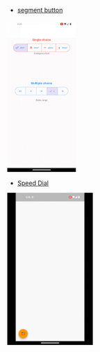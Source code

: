 



- [ segment button ](https://github.com/AhmedTahaMohamedeen/Flutter_packages/tree/main/segment_button) 
 <img src="segment_button/assets/segmentButton.gif" height="350em" />
 
- [ Speed Dial ](https://github.com/AhmedTahaMohamedeen/Flutter_packages/tree/main/speed_dial) 
 <img src="speed_dial/assets/speedDial.gif" height="350em" />

 
